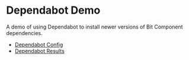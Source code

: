 # Dependabot Demo
A demo of using Dependabot to install newer versions of Bit Component dependencies.

- [Dependabot Config](https://github.com/bitdev-community/dependabot-demo/blob/main/.github/dependabot.yml)
- [Dependabot Results](https://github.com/bitdev-community/dependabot-demo/network/updates)
